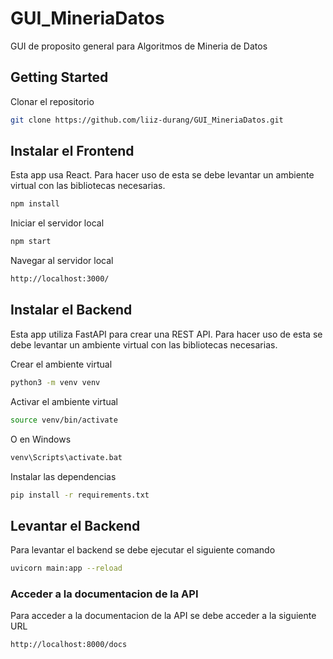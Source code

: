 # GUI_MineriaDatos

GUI de proposito general para Algoritmos de Mineria de Datos

## Getting Started

Clonar el repositorio 

```bash
git clone https://github.com/liiz-durang/GUI_MineriaDatos.git
```

## Instalar el Frontend
Esta app usa React.
Para hacer uso de esta se debe levantar un ambiente virtual con las bibliotecas necesarias.

```bash
npm install
```

Iniciar el servidor local 

```bash
npm start
```

Navegar al servidor local 

```bash
http://localhost:3000/
```

## Instalar el Backend

Esta app utiliza FastAPI para crear una REST API.
Para hacer uso de esta se debe levantar un ambiente virtual con las bibliotecas necesarias.

Crear el ambiente virtual

```bash
python3 -m venv venv
```

Activar el ambiente virtual

```bash
source venv/bin/activate
```

O en Windows

```bash
venv\Scripts\activate.bat
```

Instalar las dependencias

```bash
pip install -r requirements.txt
```

## Levantar el Backend

Para levantar el backend se debe ejecutar el siguiente comando

```bash
uvicorn main:app --reload
```

### Acceder a la documentacion de la API

Para acceder a la documentacion de la API se debe acceder a la siguiente URL

```
http://localhost:8000/docs
```
